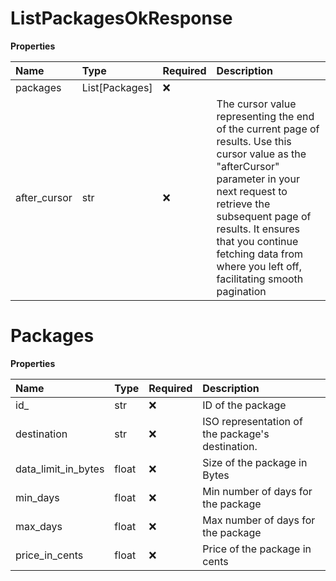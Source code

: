 # ListPackagesOkResponse

**Properties**

| Name         | Type           | Required | Description                                                                                                                                                                                                                                                                                    |
| :----------- | :------------- | :------- | :--------------------------------------------------------------------------------------------------------------------------------------------------------------------------------------------------------------------------------------------------------------------------------------------- |
| packages     | List[Packages] | ❌       |                                                                                                                                                                                                                                                                                                |
| after_cursor | str            | ❌       | The cursor value representing the end of the current page of results. Use this cursor value as the "afterCursor" parameter in your next request to retrieve the subsequent page of results. It ensures that you continue fetching data from where you left off, facilitating smooth pagination |

# Packages

**Properties**

| Name                | Type  | Required | Description                                      |
| :------------------ | :---- | :------- | :----------------------------------------------- |
| id\_                | str   | ❌       | ID of the package                                |
| destination         | str   | ❌       | ISO representation of the package's destination. |
| data_limit_in_bytes | float | ❌       | Size of the package in Bytes                     |
| min_days            | float | ❌       | Min number of days for the package               |
| max_days            | float | ❌       | Max number of days for the package               |
| price_in_cents      | float | ❌       | Price of the package in cents                    |
